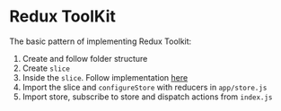 # Redux ToolKit

The basic pattern of implementing Redux Toolkit:

1) Create and follow folder structure
2) Create `slice`
3) Inside the `slice`. Follow implementation [here](https://github.com/famasboy888/redux_toolkit_learn/blob/main/features/cake/cakeSlice.js)
4) Import the slice and `configureStore` with reducers in `app/store.js`
5) Import store, subscribe to store and dispatch actions from `index.js` 
